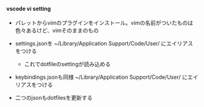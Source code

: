 #### vscode vi setting
- パレットからvimのプラグインをインストール。vimの名前がついたものは色々あるけど、vimそのままのもの
- settings.jsonを ~/Library/Application Support/Code/User/ にエイリアスをつける
  - これでdotfileのsettingが読み込める

- keybindings.jsonも同様 ~/Library/Application Support/Code/User/ にエイリアスをつける
 
- 二つのjsonもdotfilesを更新する
